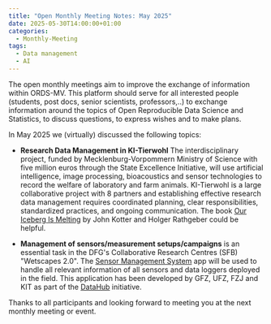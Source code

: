 ```yaml
---
title: "Open Monthly Meeting Notes: May 2025"
date: 2025-05-30T14:00:00+01:00
categories:
  - Monthly-Meeting
tags:
  - Data management
  - AI
---
```


The open monthly meetings aim to improve the exchange of information within ORDS-MV. This platform should serve for all interested people (students, post docs, senior scientists, professors,..) to exchange information around the topics of Open Reproducible Data Science and Statistics, to discuss questions, to express wishes and to make plans.

In May 2025 we (virtually) discussed the following topics:

* **Research Data Management in KI-Tierwohl** The interdisciplinary project, funded by Mecklenburg-Vorpommern Ministry of Science with five million euros through the State Excellence Initiative, will use artificial intelligence, image processing, bioacoustics and sensor technologies to record the welfare of laboratory and farm animals. KI-Tierwohl is a large collaborative project with 8 partners and establishing effective research data management requires coordinated planning, clear responsibilities, standardized practices, and ongoing communication. The book [Our Iceberg Is Melting](https://www.kotterinc.com/bookshelf/our-iceberg-is-melting-2/) by John Kotter and Holger Rathgeber could be helpful.

* **Management of sensors/measurement setups/campaigns** is an essential task in the DFG's Collaborative Research Centres (SFB) "Wetscapes 2.0". The [Sensor Management System](https://sensors-sandbox.gfz-potsdam.de/) app will be used to handle all relevant information of all sensors and data loggers deployed in the field. This application has been developed by GFZ, UFZ, FZJ and KIT as part of the [DataHub](https://earth-data.de/) initiative. 


Thanks to all participants and looking forward to meeting you at the next monthly meeting or event.